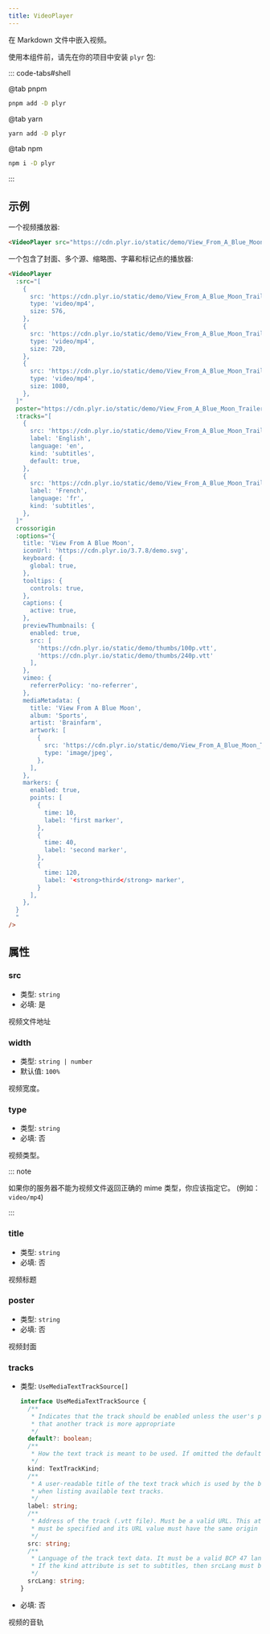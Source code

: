 ```yaml
---
title: VideoPlayer
---
```


在 Markdown 文件中嵌入视频。

使用本组件前，请先在你的项目中安装 `plyr` 包:

::: code-tabs#shell

@tab pnpm

```bash
pnpm add -D plyr
```

@tab yarn

```bash
yarn add -D plyr
```

@tab npm

```bash
npm i -D plyr
```

:::

<!-- more -->

## 示例

一个视频播放器:

<VideoPlayer src="https://cdn.plyr.io/static/demo/View_From_A_Blue_Moon_Trailer-720p.mp4" />

```md
<VideoPlayer src="https://cdn.plyr.io/static/demo/View_From_A_Blue_Moon_Trailer-720p.mp4" />
```

一个包含了封面、多个源、缩略图、字幕和标记点的播放器:

<VideoPlayer
  :src="[
    {
      src: 'https://cdn.plyr.io/static/demo/View_From_A_Blue_Moon_Trailer-576p.mp4',
      type: 'video/mp4',
      size: 576,
    },
    {
      src: 'https://cdn.plyr.io/static/demo/View_From_A_Blue_Moon_Trailer-720p.mp4',
      type: 'video/mp4',
      size: 720,
    },
    {
      src: 'https://cdn.plyr.io/static/demo/View_From_A_Blue_Moon_Trailer-1080p.mp4',
      type: 'video/mp4',
      size: 1080,
    },
  ]"
  poster="https://cdn.plyr.io/static/demo/View_From_A_Blue_Moon_Trailer-HD.jpg"
  :tracks="[
    {
      src: 'https://cdn.plyr.io/static/demo/View_From_A_Blue_Moon_Trailer-HD.en.vtt',
      label: 'English',
      language: 'en',
      kind: 'subtitles',
      default: true,
    },
    {
      src: 'https://cdn.plyr.io/static/demo/View_From_A_Blue_Moon_Trailer-HD.fr.vtt',
      label: 'French',
      language: 'fr',
      kind: 'subtitles',
    },
  ]"
  crossorigin
  :options="{
    title: 'View From A Blue Moon',
    iconUrl: 'https://cdn.plyr.io/3.7.8/demo.svg',
    keyboard: {
      global: true,
    },
    tooltips: {
      controls: true,
    },
    captions: {
      active: true,
    },
    previewThumbnails: {
      enabled: true,
      src: [
        'https://cdn.plyr.io/static/demo/thumbs/100p.vtt',
        'https://cdn.plyr.io/static/demo/thumbs/240p.vtt'
      ],
    },
    vimeo: {
      referrerPolicy: 'no-referrer',
    },
    mediaMetadata: {
      title: 'View From A Blue Moon',
      album: 'Sports',
      artist: 'Brainfarm',
      artwork: [
        {
          src: 'https://cdn.plyr.io/static/demo/View_From_A_Blue_Moon_Trailer-HD.jpg',
          type: 'image/jpeg',
        },
      ],
    },
    markers: {
      enabled: true,
      points: [
        {
          time: 10,
          label: 'first marker',
        },
        {
          time: 40,
          label: 'second marker',
        },
        {
          time: 120,
          label: '<strong>third</strong> marker',
        }
      ],
    },
  }
  "
/>

```md
<VideoPlayer
  :src="[
    {
      src: 'https://cdn.plyr.io/static/demo/View_From_A_Blue_Moon_Trailer-576p.mp4',
      type: 'video/mp4',
      size: 576,
    },
    {
      src: 'https://cdn.plyr.io/static/demo/View_From_A_Blue_Moon_Trailer-720p.mp4',
      type: 'video/mp4',
      size: 720,
    },
    {
      src: 'https://cdn.plyr.io/static/demo/View_From_A_Blue_Moon_Trailer-1080p.mp4',
      type: 'video/mp4',
      size: 1080,
    },
  ]"
  poster="https://cdn.plyr.io/static/demo/View_From_A_Blue_Moon_Trailer-HD.jpg"
  :tracks="[
    {
      src: 'https://cdn.plyr.io/static/demo/View_From_A_Blue_Moon_Trailer-HD.en.vtt',
      label: 'English',
      language: 'en',
      kind: 'subtitles',
      default: true,
    },
    {
      src: 'https://cdn.plyr.io/static/demo/View_From_A_Blue_Moon_Trailer-HD.fr.vtt',
      label: 'French',
      language: 'fr',
      kind: 'subtitles',
    },
  ]"
  crossorigin
  :options="{
    title: 'View From A Blue Moon',
    iconUrl: 'https://cdn.plyr.io/3.7.8/demo.svg',
    keyboard: {
      global: true,
    },
    tooltips: {
      controls: true,
    },
    captions: {
      active: true,
    },
    previewThumbnails: {
      enabled: true,
      src: [
        'https://cdn.plyr.io/static/demo/thumbs/100p.vtt',
        'https://cdn.plyr.io/static/demo/thumbs/240p.vtt'
      ],
    },
    vimeo: {
      referrerPolicy: 'no-referrer',
    },
    mediaMetadata: {
      title: 'View From A Blue Moon',
      album: 'Sports',
      artist: 'Brainfarm',
      artwork: [
        {
          src: 'https://cdn.plyr.io/static/demo/View_From_A_Blue_Moon_Trailer-HD.jpg',
          type: 'image/jpeg',
        },
      ],
    },
    markers: {
      enabled: true,
      points: [
        {
          time: 10,
          label: 'first marker',
        },
        {
          time: 40,
          label: 'second marker',
        },
        {
          time: 120,
          label: '<strong>third</strong> marker',
        }
      ],
    },
  }
  "
/>
```

## 属性

### src

- 类型: `string`
- 必填: 是

视频文件地址

### width

- 类型: `string | number`
- 默认值: `100%`

视频宽度。

### type

- 类型: `string`
- 必填: 否

视频类型。

::: note

如果你的服务器不能为视频文件返回正确的 mime 类型，你应该指定它。 (例如：`video/mp4`)

:::

### title

- 类型: `string`
- 必填: 否

视频标题

### poster

- 类型: `string`
- 必填: 否

视频封面

### tracks

- 类型: `UseMediaTextTrackSource[]`

  ```ts
  interface UseMediaTextTrackSource {
    /**
     * Indicates that the track should be enabled unless the user's preferences indicate
     * that another track is more appropriate
     */
    default?: boolean;
    /**
     * How the text track is meant to be used. If omitted the default kind is subtitles.
     */
    kind: TextTrackKind;
    /**
     * A user-readable title of the text track which is used by the browser
     * when listing available text tracks.
     */
    label: string;
    /**
     * Address of the track (.vtt file). Must be a valid URL. This attribute
     * must be specified and its URL value must have the same origin as the document
     */
    src: string;
    /**
     * Language of the track text data. It must be a valid BCP 47 language tag.
     * If the kind attribute is set to subtitles, then srcLang must be defined.
     */
    srcLang: string;
  }
  ```

- 必填: 否

视频的音轨
